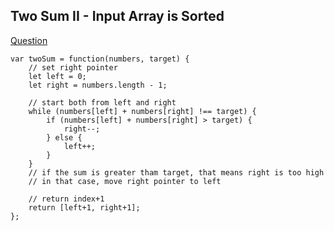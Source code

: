 ## Two Sum II - Input Array is Sorted 

[Question](https://leetcode.com/problems/two-sum-ii-input-array-is-sorted)

```
var twoSum = function(numbers, target) {
    // set right pointer
    let left = 0;
    let right = numbers.length - 1;
    
    // start both from left and right
    while (numbers[left] + numbers[right] !== target) {
        if (numbers[left] + numbers[right] > target) {
            right--;
        } else {
            left++;
        }
    }
    // if the sum is greater tham target, that means right is too high
    // in that case, move right pointer to left

    // return index+1
    return [left+1, right+1];
};
```